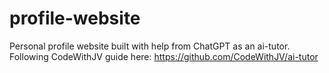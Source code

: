 # profile-website
Personal profile website built with help from ChatGPT as an ai-tutor. Following CodeWithJV guide here: https://github.com/CodeWithJV/ai-tutor
